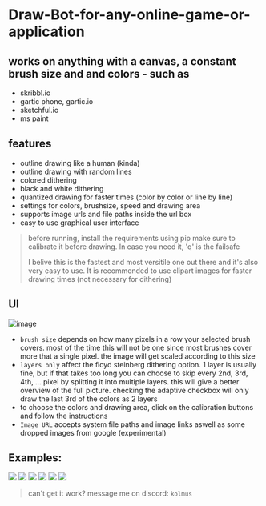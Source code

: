 # Draw-Bot-for-any-online-game-or-application

## works on anything with a canvas, a constant brush size and and colors - such as

- skribbl.io
- gartic phone, gartic.io
- sketchful.io
- ms paint

## features
  
- outline drawing like a human (kinda)
- outline drawing with random lines
- colored dithering
- black and white dithering
- quantized drawing for faster times (color by color or line by line)
- settings for colors, brushsize, speed and drawing area
- supports image urls and file paths inside the url box
- easy to use graphical user interface

> before running, install the requirements using pip make sure to calibrate it before drawing. In case you need it, 'q' is the failsafe
>
> I belive this is the fastest and most versitile one out there and it's also very easy to use. It is recommended to use clipart images for faster drawing times (not necessary for dithering)

## UI

![image](https://github.com/Nuspli/Draw-Bot-for-any-online-game-or-application/assets/108233076/9d3e71c7-b6f5-4b2c-a881-7a86930f2dc2)

- `brush size` depends on how many pixels in a row your selected brush covers. most of the time this will not be one since most brushes cover more that a single pixel. the image will get scaled according to this size
- `layers only` affect the floyd steinberg dithering option. 1 layer is usually fine, but if that takes too long you can choose to skip every 2nd, 3rd, 4th, ... pixel by splitting it into multiple layers. this will give a better overview of the full picture. checking the adaptive checkbox will only draw the last 3rd of the colors as 2 layers
- to choose the colors and drawing area, click on the calibration buttons and follow the instructions
- `Image URL` accepts system file paths and image links aswell as some dropped images from google (experimental)

## Examples:
![](https://github.com/Nuspli/Draw-Bot-for-any-online-game-or-application/assets/108233076/3b61005d-13fc-45dc-948e-47755ce1c4d5)
![](https://github.com/Nuspli/Draw-Bot-for-any-online-game-or-application/assets/108233076/ee13a6e1-cdc0-447d-b928-d283a73dddb7)
![](https://github.com/Nuspli/Draw-Bot-for-any-online-game-or-application/assets/108233076/a4488698-531a-47e1-8e89-d6408ea5bd68)
![](https://github.com/Nuspli/Draw-Bot-for-any-online-game-or-application/assets/108233076/2d6eb084-6455-4101-b6ef-77616ee9643a)
![](https://github.com/Nuspli/Draw-Bot-for-any-online-game-or-application/assets/108233076/d6ee5f6c-0956-4a6c-b061-555c83523abb)
![](https://github.com/Nuspli/Draw-Bot-for-any-online-game-or-application/assets/108233076/86cdf912-52db-4601-9a33-480c807d47d1)

> can't get it work? message me on discord: `kolmus`
